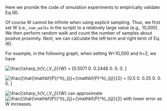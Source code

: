 Here we provide the code of simulation experiments to empirically validate Eq.(6).

Of course W cannot be infinite when using explicit sampling.
Thus, we first set W (i.e., `num_walks` in the script) to a relatively large value (e.g., 10,000).
We then perform random walk and count the number of samples about positve proximity. Next, we can calculate the left term and right term of Eq.(6).

For example, in the following graph, when setting W=10,000 and h=2, we have

<img src="https://latex.codecogs.com/svg.image?\frac{\sharp_h(V_i,V_j)}{W}" title="\frac{\sharp_h(V_i,V_j)}{W}" /> = \[0.5071 0.     0.2448 0.     0.     0.    \]

<img src="https://latex.codecogs.com/svg.image?\frac{(\hat{\mathbf{P}}^h)_{ij}&plus;(\mathbf{P}^h)_{ij}}{2}" title="\frac{(\hat{\mathbf{P}}^h)_{ij}+(\mathbf{P}^h)_{ij}}{2}" /> = [0.5  0.   0.25 0.   0.   0.  ]


<img src="https://latex.codecogs.com/svg.image?\frac{\sharp_h(V_i,V_j)}{W}" title="\frac{\sharp_h(V_i,V_j)}{W}" /> can approximate <img src="https://latex.codecogs.com/svg.image?\frac{(\hat{\mathbf{P}}^h)_{ij}&plus;(\mathbf{P}^h)_{ij}}{2}" title="\frac{(\hat{\mathbf{P}}^h)_{ij}+(\mathbf{P}^h)_{ij}}{2}" /> with lower error as W increases.
